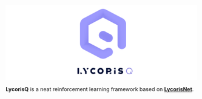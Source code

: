 ![logo](https://github.com/RootHarold/LycorisQ/blob/master/logo/logo.svg)

**LycorisQ** is a neat reinforcement learning framework based on [**LycorisNet**](https://github.com/RootHarold/Lycoris).